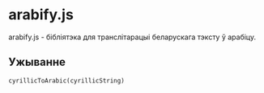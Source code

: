 # arabify.js

arabify.js - бібліятэка для транслітарацыі беларускага тэксту ў арабіцу.

## Ужыванне

```
cyrillicToArabic(cyrillicString)
```
